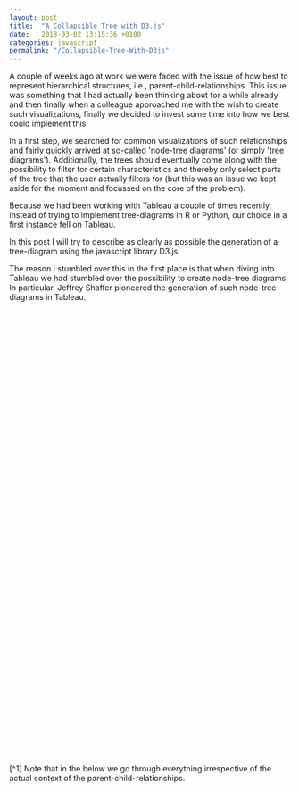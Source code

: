 ```yaml
---
layout: post
title:  "A Collapsible Tree with D3.js"
date:   2018-03-02 13:15:36 +0100
categories: javascript
permalink: "/Collapsible-Tree-With-D3js"
---
```


A couple of weeks ago at work we were faced with the issue of how best to represent hierarchical structures, i.e., parent-child-relationships. This issue was something that I had actually been thinking about for a while already and then finally when a colleague approached me with the wish to create such visualizations, finally we decided to invest some time into how we best could implement this.

In a first step, we searched for common visualizations of such relationships and fairly quickly arrived at so-called 'node-tree diagrams' (or simply 'tree diagrams'). Additionally, the trees should eventually come along with the possibility to filter for certain characteristics and thereby only select parts of the tree that the user actually filters for (but this was an issue we kept aside for the moment and focussed on the core of the problem).

Because we had been working with Tableau a couple of times recently, instead of trying to implement tree-diagrams in R or Python, our choice in a first instance fell on Tableau.


In this post I will try to describe as clearly as possible the generation of a tree-diagram using the javascript library D3.js.

The reason I stumbled over this in the first place is that when diving into Tableau we had stumbled over the possibility to create node-tree diagrams. In particular, Jeffrey Shaffer pioneered the generation of such node-tree diagrams in Tableau.


<div style="height: 800px; width: 1000;" id="example"></div>

<style>

.node {
  cursor: pointer;
}

.node circle {
  fill: #fff;
  stroke: steelblue;
  stroke-width: 1.5px;
}

.node text {
  font: 10px sans-serif;
}

.link {
  fill: none;
  stroke: #ccc;
  stroke-width: 1.5px;
}

</style>

<script src="https://cdnjs.cloudflare.com/ajax/libs/d3/3.5.6/d3.min.js"></script>

<script>

var margin = {top: 20, right: 120, bottom: 20, left: 120},
    width = 960 - margin.right - margin.left,
    height = 800 - margin.top - margin.bottom;

var i = 0,
    duration = 750,
    root;

var tree = d3.layout.tree()
    .size([height, width]);

var diagonal = d3.svg.diagonal()
    .projection(function(d) { return [d.y, d.x]; });

var svg = d3.select("div#example").append("svg")
    .attr("width", width + margin.right + margin.left)
    .attr("height", height + margin.top + margin.bottom)
  .append("g")
    .attr("transform", "translate(" + margin.left + "," + margin.top + ")");

var data = '{ "name": "DE45245235", "children": [ { "name": "AT75124", "size": 17010 }, { "name": "DE0473947", "children": [ {"name": "LU3493424", "size": 3534} ] }, { "name": "AT845654", "size": 353 }, { "name": "DE1234", "children": [ {"name": "DE98533", "children": [ {"name": "DE5689", "size": 2138}, {"name": "DE1437934", "size": 3824},{"name": "AT93842", "size": 1353}, {"name": "AT1234083", "size": 4665}, {"name": "LU134739", "size": 2649}, {"name": "DE1243934", "children": [ {"name": "DE74153", "size": 2138}, {"name": "DE713", "size": 3824}, {"name": "DE14635", "size": 763}, {"name": "AT3542345", "size": 5222}, {"name": "DE8265", "size": 7862}, {"name": "AT9673", "size": 8435} ] }, {"name": "DE097134", "size": 4896}, {"name": "DE13493", "size": 763}, {"name": "AT130943", "size": 5222}, {"name": "DE0932439", "size": 7862}, {"name": "AT09234", "size": 8435} ] }, {"name": "LU964694", "size": 1675} ] }, { "name": "BE8562452", "size": 2313 }, { "name": "DE9834923894", "children": [ {"name": "DE085324", "size": 2042} ] }, { "name": "DE9459458", "size": 6314 }, { "name": "DE84294839", "size": 4614 }, { "name": "ES234", "size": 20859 }, { "name": "ES237849", "size": 4461 }, { "name": "FR32894", "children": [ {"name": "FR84394893", "children": [ {"name": "IT92347923", "size": 6725} ] }, {"name": "FR123", "size": 3727}, {"name": "FR9034", "size": 9317}, {"name": "IT2349", "children": [ {"name": "IT92347923", "size": 6725}, {"name": "IT347932", "size": 3727}, {"name": "IT65923", "children": [ {"name": "IT02397493", "size": 6725}, {"name": "IT143234", "size": 3727}, {"name": "IT023947293", "size": 9317} ] }, {"name": "IT134238", "size": 12003}, {"name": "IT9273492", "size": 4853}, {"name": "FR134793", "children": [ {"name": "IT6832046208", "size": 6725}, {"name": "IT298342398", "size": 9317} ] }, {"name": "IT5793", "size": 4864}, {"name": "ES237432", "size": 3174}, {"name": "FR43242", "children": [ {"name": "IT023974923", "size": 6725}, {"name": "IT1231738", "size": 9317} ] }, {"name": "IT239479234", "size": 12870}, {"name": "IT7937493", "size": 2728}, {"name": "IT20342", "size": 12348}, {"name": "IT028343", "size": 870}, {"name": "IT09237493", "size": 9121}, {"name": "IT092349", "size": 9191} ] }, {"name": "AT09348", "size": 4853}, {"name": "FR12983742", "size": 8411}, {"name": "IT8403", "size": 4864}, {"name": "ES729347", "size": 3174}, {"name": "FR9104", "size": 7881}, {"name": "FR05634", "size": 12870}, {"name": "FR18348932", "size": 2728}, {"name": "FR09384", "size": 12348}, {"name": "FR12493", "size": 870}, {"name": "US129439", "size": 9121}, {"name": "FR093043", "size": 9191} ] }, { "name": "FR32894", "size": 5219 }, { "name": "GR273847283", "size": 9956 }, { "name": "IE724893", "size": 1286 }, { "name": "IT72384923879", "children": [ {"name": "IT832942", "size": 1041}, {"name": "IT2384932", "size": 5593} ] }, { "name": "IT123123", "size": 870 }, { "name": "LU2352", "size": 9191 }, { "name": "LU65398", "size": 2490 }, { "name": "NL73492", "size": 2023 }, { "name": "PT1313", "size": 16540 } ] }';

  root = JSON.parse(data);
  root.x0 = height / 2;
  root.y0 = 0;

  function collapse(d) {
    if (d.children) {
      d._children = d.children;
      d._children.forEach(collapse);
      d.children = null;
    }
  }

root.children.forEach(collapse);
update(root);

d3.select(self.frameElement).style("height", "800px");

function update(source) {

  // Compute the new tree layout.
  var nodes = tree.nodes(root).reverse(),
      links = tree.links(nodes);

  // Normalize for fixed-depth.
  nodes.forEach(function(d) { d.y = d.depth * 180; });

  // Update the nodes…
  var node = svg.selectAll("g.node")
      .data(nodes, function(d) { return d.id || (d.id = ++i); });

  // Enter any new nodes at the parent's previous position.
  var nodeEnter = node.enter().append("g")
      .attr("class", "node")
      .attr("transform", function(d) { return "translate(" + source.y0 + "," + source.x0 + ")"; })
      .on("click", click);

  nodeEnter.append("circle")
      .attr("r", 1e-6)
      .style("fill", function(d) { return d._children ? "lightsteelblue" : "#fff"; });

  nodeEnter.append("text")
      .attr("x", function(d) { return d.children || d._children ? -10 : 10; })
      .attr("dy", ".35em")
      .attr("text-anchor", function(d) { return d.children || d._children ? "end" : "start"; })
      .text(function(d) { return d.name; })
      .style("fill-opacity", 1e-6);

  // Transition nodes to their new position.
  var nodeUpdate = node.transition()
      .duration(duration)
      .attr("transform", function(d) { return "translate(" + d.y + "," + d.x + ")"; });

  nodeUpdate.select("circle")
      .attr("r", 4.5)
      .style("fill", function(d) { return d._children ? "lightsteelblue" : "#fff"; });

  nodeUpdate.select("text")
      .style("fill-opacity", 1);

  // Transition exiting nodes to the parent's new position.
  var nodeExit = node.exit().transition()
      .duration(duration)
      .attr("transform", function(d) { return "translate(" + source.y + "," + source.x + ")"; })
      .remove();

  nodeExit.select("circle")
      .attr("r", 1e-6);

  nodeExit.select("text")
      .style("fill-opacity", 1e-6);

  // Update the links…
  var link = svg.selectAll("path.link")
      .data(links, function(d) { return d.target.id; });

  // Enter any new links at the parent's previous position.
  link.enter().insert("path", "g")
      .attr("class", "link")
      .attr("d", function(d) {
        var o = {x: source.x0, y: source.y0};
        return diagonal({source: o, target: o});
      });

  // Transition links to their new position.
  link.transition()
      .duration(duration)
      .attr("d", diagonal);

  // Transition exiting nodes to the parent's new position.
  link.exit().transition()
      .duration(duration)
      .attr("d", function(d) {
        var o = {x: source.x, y: source.y};
        return diagonal({source: o, target: o});
      })
      .remove();

  // Stash the old positions for transition.
  nodes.forEach(function(d) {
    d.x0 = d.x;
    d.y0 = d.y;
  });
}

// Toggle children on click.
function click(d) {
  if (d.children) {
    d._children = d.children;
    d.children = null;
  } else {
    d.children = d._children;
    d._children = null;
  }
  update(d);
}

</script>



[^1] Note that in the below we go through everything irrespective of the actual context of the parent-child-relationships.
